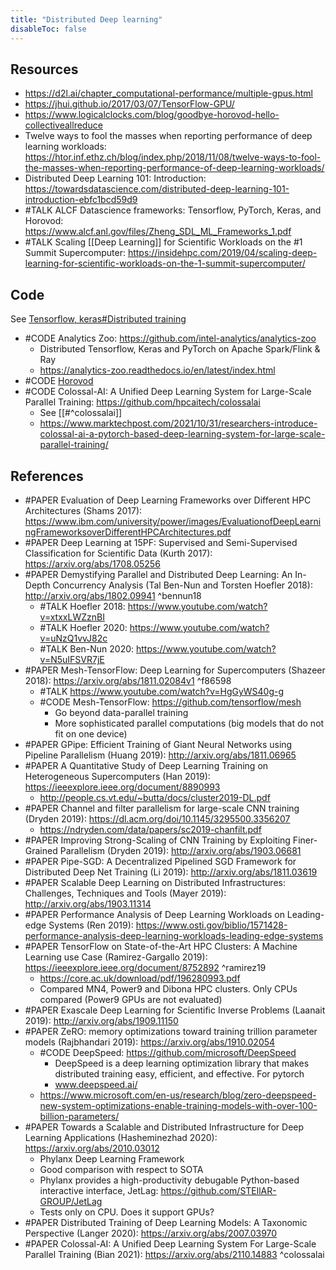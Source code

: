 ```yaml
---
title: "Distributed Deep learning"
disableToc: false 
---
```


## Resources
- https://d2l.ai/chapter_computational-performance/multiple-gpus.html 
- https://jhui.github.io/2017/03/07/TensorFlow-GPU/ 
- https://www.logicalclocks.com/blog/goodbye-horovod-hello-collectiveallreduce 
- Twelve ways to fool the masses when reporting performance of deep learning workloads: https://htor.inf.ethz.ch/blog/index.php/2018/11/08/twelve-ways-to-fool-the-masses-when-reporting-performance-of-deep-learning-workloads/
- Distributed Deep Learning 101: Introduction: https://towardsdatascience.com/distributed-deep-learning-101-introduction-ebfc1bcd59d9
- #TALK ALCF Datascience frameworks: Tensorflow, PyTorch, Keras, and Horovod: https://www.alcf.anl.gov/files/Zheng_SDL_ML_Frameworks_1.pdf
- #TALK Scaling [[Deep Learning]] for Scientific Workloads on the #1 Summit Supercomputer: https://insidehpc.com/2019/04/scaling-deep-learning-for-scientific-workloads-on-the-1-summit-supercomputer/

## Code
See [Tensorflow, keras#Distributed training](Tensorflow,%20keras.md#Distributed%20training)

- #CODE Analytics Zoo: https://github.com/intel-analytics/analytics-zoo
	- Distributed Tensorflow, Keras and PyTorch on Apache Spark/Flink & Ray
	- https://analytics-zoo.readthedocs.io/en/latest/index.html
- #CODE  [Horovod](Horovod.md)
- #CODE Colossal-AI: A Unified Deep Learning System for Large-Scale Parallel Training: https://github.com/hpcaitech/colossalai
	- See [[#^colossalai]]
	-  https://www.marktechpost.com/2021/10/31/researchers-introduce-colossal-ai-a-pytorch-based-deep-learning-system-for-large-scale-parallel-training/

## References
- #PAPER Evaluation of Deep Learning Frameworks over Different HPC Architectures (Shams 2017): https://www.ibm.com/university/power/images/EvaluationofDeepLearningFrameworksoverDifferentHPCArchitectures.pdf
- #PAPER Deep Learning at 15PF: Supervised and Semi-Supervised Classification for Scientific Data (Kurth 2017): https://arxiv.org/abs/1708.05256
- #PAPER Demystifying Parallel and Distributed Deep Learning: An In-Depth Concurrency Analysis (Tal Ben-Nun and Torsten Hoefler 2018): http://arxiv.org/abs/1802.09941 ^bennun18
	- #TALK Hoefler 2018: https://www.youtube.com/watch?v=xtxxLWZznBI
	- #TALK Hoefler 2020: https://www.youtube.com/watch?v=uNzQ1vvJ82c
	- #TALK Ben-Nun 2020: https://www.youtube.com/watch?v=N5uIFSVR7jE
- #PAPER Mesh-TensorFlow: Deep Learning for Supercomputers (Shazeer 2018): https://arxiv.org/abs/1811.02084v1 ^f86598
	- #TALK https://www.youtube.com/watch?v=HgGyWS40g-g
	- #CODE Mesh-TensorFlow: https://github.com/tensorflow/mesh
		- Go beyond data-parallel training
		- More sophisticated parallel computations (big models that do not fit on one device)
- #PAPER GPipe: Efficient Training of Giant Neural Networks using Pipeline Parallelism (Huang 2019): http://arxiv.org/abs/1811.06965
- #PAPER A Quantitative Study of Deep Learning Training on Heterogeneous Supercomputers (Han 2019): https://ieeexplore.ieee.org/document/8890993
	- http://people.cs.vt.edu/~butta/docs/cluster2019-DL.pdf
- #PAPER Channel and filter parallelism for large-scale CNN training (Dryden 2019): https://dl.acm.org/doi/10.1145/3295500.3356207
	- https://ndryden.com/data/papers/sc2019-chanfilt.pdf
- #PAPER Improving Strong-Scaling of CNN Training by Exploiting Finer-Grained Parallelism (Dryden 2019): http://arxiv.org/abs/1903.06681
- #PAPER Pipe-SGD: A Decentralized Pipelined SGD Framework for Distributed Deep Net Training (Li 2019): http://arxiv.org/abs/1811.03619
- #PAPER Scalable Deep Learning on Distributed Infrastructures: Challenges, Techniques and Tools (Mayer 2019): http://arxiv.org/abs/1903.11314
- #PAPER Performance Analysis of Deep Learning Workloads on Leading-edge Systems (Ren 2019): https://www.osti.gov/biblio/1571428-performance-analysis-deep-learning-workloads-leading-edge-systems
- #PAPER TensorFlow on State-of-the-Art HPC Clusters: A Machine Learning use Case (Ramirez-Gargallo 2019): https://ieeexplore.ieee.org/document/8752892 ^ramirez19
	- https://core.ac.uk/download/pdf/196280993.pdf 
	- Compared MN4, Power9 and Dibona HPC clusters. Only CPUs compared (Power9 GPUs are not evaluated)
- #PAPER Exascale Deep Learning for Scientific Inverse Problems (Laanait 2019): http://arxiv.org/abs/1909.11150
- #PAPER ZeRO: memory optimizations toward training trillion parameter models (Rajbhandari 2019): https://arxiv.org/abs/1910.02054
	- #CODE DeepSpeed: https://github.com/microsoft/DeepSpeed
		- DeepSpeed is a deep learning optimization library that makes distributed training easy, efficient, and effective. For pytorch
		- www.deepspeed.ai/
	- https://www.microsoft.com/en-us/research/blog/zero-deepspeed-new-system-optimizations-enable-training-models-with-over-100-billion-parameters/
- #PAPER Towards a Scalable and Distributed Infrastructure for Deep Learning Applications (Hasheminezhad 2020): https://arxiv.org/abs/2010.03012
	- Phylanx Deep Learning Framework
	- Good comparison with respect to SOTA
	- Phylanx provides a high-productivity debugable Python-based interactive interface, JetLag: https://github.com/STEllAR-GROUP/JetLag
	- Tests only on CPU. Does it support GPUs?
- #PAPER Distributed Training of Deep Learning Models: A Taxonomic Perspective (Langer 2020): https://arxiv.org/abs/2007.03970
- #PAPER Colossal-AI: A Unified Deep Learning System For Large-Scale Parallel Training (Bian 2021): https://arxiv.org/abs/2110.14883 ^colossalai


